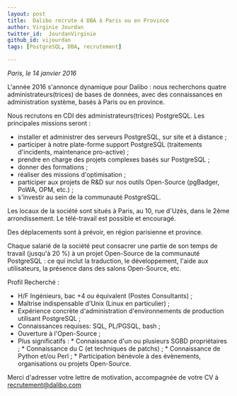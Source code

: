 ```yaml
---
layout: post
title:  Dalibo recrute 4 DBA à Paris ou en Province
author: Virginie Jourdan
twitter_id:  JourdanVirginie   
github_id: vijourdan
tags: [PostgreSQL, DBA, recrutement]

---
```

*Paris, le 14 janvier 2016*

L'année 2016 s'annonce dynamique pour Dalibo : nous recherchons quatre administrateurs(trices) de bases de données, avec des connaissances en administration système, basés à Paris ou en province.


<!--MORE-->

Nous recrutons en CDI des administrateurs(trices) PostgreSQL. Les principales missions seront : 

  * installer et administrer des serveurs PostgreSQL, sur site et à distance ;
  * participer à notre plate-forme support PostgreSQL (traitements d'incidents, maintenance pro-active) ;
  * prendre en charge des projets complexes basés sur PostgreSQL ;
  * donner des formations ;
  * réaliser des missions d'optimisation ;
  * participer aux projets de R&D sur nos outils Open-Source (pgBadger, PoWA, OPM, etc.) ;
  * s'investir au sein de la communauté PostgreSQL.


Les locaux de la société sont situés à Paris, au 10, rue d'Uzès, dans le 2ème arrondissement. Le télé-travail est possible et encouragé.

Des déplacements sont à prévoir, en région parisienne et province.

Chaque salarié de la société peut consacrer une partie de son temps de travail (jusqu'à 20 %) à un projet Open-Source de la communauté PostgreSQL : ce qui inclut la traduction, le développement, l'aide aux utilisateurs, la présence dans des salons Open-Source, etc.

Profil Recherché :

  * H/F Ingénieurs, bac +4 ou équivalent (Postes Consultants) ;
  * Maîtrise indispensable d'Unix (Linux en particulier) ;
  * Expérience concrète d'administration d'environnements de production utilisant PostgreSQL ;
  * Connaissances requises: SQL, PL/PGSQL, bash ;
  * Ouverture à l'Open-Source ;
  * Plus significatifs :
          * Connaissance d'un ou plusieurs SGBD propriétaires ;
          * Connaissance du C (et techniques de patchs) ;
          * Connaissance de Python et/ou Perl ;
          * Participation bénévole à des évènements, organisations ou projets Open-Source. 

Merci d'adresser votre lettre de motivation, accompagnée de votre CV à [recrutement@dalibo.com](recrutement@dalibo.com)
